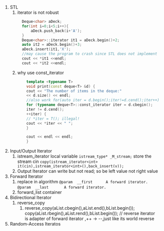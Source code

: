 1. STL
   1. iterator is not robust 
      ```cpp
        Deque<char> aDeck;
        for(int i=0;i<5;i++){
            aDeck.push_back(i+'A');
        }
        Deque<char>::iterator it1 = aDeck.begin()+2;
        auto it2 = aDeck.begin()+3;
        aDeck.insert(it1,'X');
        //may cause the program to crash since STL does not implement robust iterators for deques
        cout << *it1 <<endl;
        cout << *it2 <<endl;
      ```
    2. why use const_iterator
        ```cpp
            template <typename T>
            void print(const deque<T> &d) {
            cout << "The number of items in the deque:" 
            << d.size() << endl;
            //also work for(auto iter = d.begin();iter!=d.cend();iter++)
            for (typename deque<T>::const_iterator iter = d.cbegin();
            iter != d.cend();
            ++iter) {
            // *iter = T(); illegal!
            cout << *iter << " ";
            }

            cout << endl << endl;
            }
        ```
2. Input/Output Iterator
   1. istream_iterator
      local variable `istream_type* _M_stream;` store the stream cin
      `copy(istream_iterator<int> it(cin),istream_iterator<int>(),back_insert(v));`
   2. Output Iterator can write but not read; so be left value not right value
3. Forward Iterator
   1. replace in algorithm
      `@param  __first      A forward iterator.`
      `@param  __last       A forward iterator.`
   2. forward_list container
4. Bidirectional Iterator
   1. reverse_copy
      1. reverse_copy(aList.cbegin(),aList.end(),bList.begin());
         copy(aList.rbegin(),aList.rend(),bList.begin()); // reverse iterator is adapter of forward iterator ,++ -> --,just like its world reverse
5. Random-Access Iteratos

      